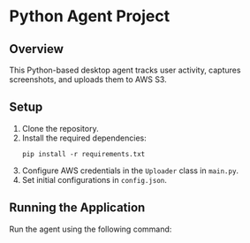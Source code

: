 # Python Agent Project

## Overview
This Python-based desktop agent tracks user activity, captures screenshots, and uploads them to AWS S3.

## Setup

1. Clone the repository.
2. Install the required dependencies:
    ```
    pip install -r requirements.txt
    ```
3. Configure AWS credentials in the `Uploader` class in `main.py`.
4. Set initial configurations in `config.json`.

## Running the Application
Run the agent using the following command:
